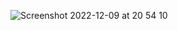 ![Screenshot 2022-12-09 at 20 54 10](https://user-images.githubusercontent.com/89834824/206785880-7a9529ba-79a9-45e9-917f-2683209a8c10.png)
